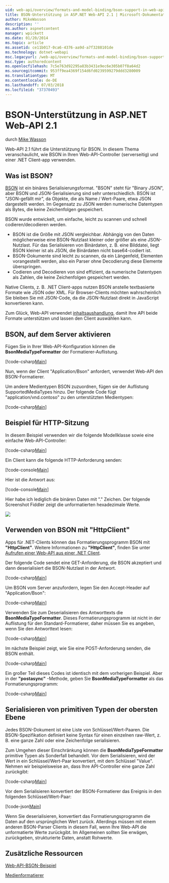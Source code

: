 ```yaml
---
uid: web-api/overview/formats-and-model-binding/bson-support-in-web-api-21
title: BSON-Unterstützung in ASP.NET Web-API 2.1 | Microsoft-Dokumentation
author: MikeWasson
description: ''
ms.author: aspnetcontent
manager: wpickett
ms.date: 01/20/2014
ms.topic: article
ms.assetid: ce11b017-0ca6-4376-aa9d-a7f3288101de
ms.technology: dotnet-webapi
msc.legacyurl: /web-api/overview/formats-and-model-binding/bson-support-in-web-api-21
msc.type: authoredcontent
ms.openlocfilehash: 7c5e763d92295a83b3431e9ec6e305b07f8a64d2
ms.sourcegitcommit: 953ff9ea4369f154d6fd0239599279ddd3280009
ms.translationtype: MT
ms.contentlocale: de-DE
ms.lasthandoff: 07/03/2018
ms.locfileid: "37370493"
---
```

<a name="bson-support-in-aspnet-web-api-21"></a>BSON-Unterstützung in ASP.NET Web-API 2.1
====================
durch [Mike Wasson](https://github.com/MikeWasson)

Web-API 2.1 führt die Unterstützung für BSON. In diesem Thema veranschaulicht, wie BSON in Ihren Web-API-Controller (serverseitig) und einer .NET Client-app verwenden.

## <a name="what-is-bson"></a>Was ist BSON?

[BSON](http://bsonspec.org/) ist ein binäres Serialisierungsformat. "BSON" steht für "Binary JSON", aber BSON und JSON-Serialisierung sind sehr unterschiedlich. BSON ist "JSON-gefällt mir", da Objekte, die als Name / Wert-Paare, etwa JSON dargestellt werden. Im Gegensatz zu JSON werden numerische Datentypen als Bytes, die keine Zeichenfolgen gespeichert.

BSON wurde entwickelt, um einfache, leicht zu scannen und schnell codieren/decodieren werden.

- BSON ist die Größe mit JSON vergleichbar. Abhängig von den Daten möglicherweise eine BSON-Nutzlast kleiner oder größer als eine JSON-Nutzlast. Für das Serialisieren von Binärdaten, z. B. eine Bilddatei, liegt BSON kleiner ist als JSON, die Binärdaten nicht base64-codiert ist.
- BSON-Dokumente sind leicht zu scannen, da ein Längenfeld, Elementen vorangestellt werden, also ein Parser ohne Decodierung diese Elemente überspringen.
- Codieren und Decodieren von sind effizient, da numerische Datentypen als Zahlen, die keine Zeichenfolgen gespeichert werden.

Native Clients, z. B. .NET Client-apps nutzen BSON anstelle textbasierte Formate wie JSON oder XML. Für Browser-Clients möchten wahrscheinlich Sie bleiben Sie mit JSON-Code, da die JSON-Nutzlast direkt in JavaScript konvertieren kann.

Zum Glück, Web-API verwendet [inhaltsaushandlung](content-negotiation.md), damit Ihre API beide Formate unterstützen und lassen den Client auswählen kann.

## <a name="enabling-bson-on-the-server"></a>BSON, auf dem Server aktivieren

Fügen Sie in Ihrer Web-API-Konfiguration können die **BsonMediaTypeFormatter** der Formatierer-Auflistung.

[!code-csharp[Main](bson-support-in-web-api-21/samples/sample1.cs)]

Nun, wenn der Client "Application/Bson" anfordert, verwendet Web-API den BSON-Formatierer.

Um andere Medientypen BSON zuzuordnen, fügen sie der Auflistung SupportedMediaTypes hinzu. Der folgende Code fügt "application/vnd.contoso" zu den unterstützten Medientypen:

[!code-csharp[Main](bson-support-in-web-api-21/samples/sample2.cs)]

## <a name="example-http-session"></a>Beispiel für HTTP-Sitzung

In diesem Beispiel verwenden wir die folgende Modellklasse sowie eine einfache Web-API-Controller:

[!code-csharp[Main](bson-support-in-web-api-21/samples/sample3.cs)]

Ein Client kann die folgende HTTP-Anforderung senden:

[!code-console[Main](bson-support-in-web-api-21/samples/sample4.cmd)]

Hier ist die Antwort aus:

[!code-console[Main](bson-support-in-web-api-21/samples/sample5.cmd)]

Hier habe ich lediglich die binären Daten mit &quot;.&quot; Zeichen. Der folgende Screenshot Fiddler zeigt die unformatierten hexadezimale Werte.

[![](bson-support-in-web-api-21/_static/image2.png)](bson-support-in-web-api-21/_static/image1.png)

## <a name="using-bson-with-httpclient"></a>Verwenden von BSON mit "HttpClient"

Apps für .NET-Clients können das Formatierungsprogramm BSON mit **"HttpClient"**. Weitere Informationen zu **"HttpClient"**, finden Sie unter [Aufrufen einer Web-API aus einer .NET Client](../advanced/calling-a-web-api-from-a-net-client.md).

Der folgende Code sendet eine GET-Anforderung, die BSON akzeptiert und dann deserialisiert die BSON-Nutzlast in der Antwort.

[!code-csharp[Main](bson-support-in-web-api-21/samples/sample6.cs)]

Um BSON vom Server anzufordern, legen Sie den Accept-Header auf "Application/Bson":

[!code-csharp[Main](bson-support-in-web-api-21/samples/sample7.cs)]

Verwenden Sie zum Deserialisieren des Antworttexts die **BsonMediaTypeFormatter**. Dieses Formatierungsprogramm ist nicht in der Auflistung für den Standard-Formatierer, daher müssen Sie es angeben, wenn Sie den Antworttext lesen:

[!code-csharp[Main](bson-support-in-web-api-21/samples/sample8.cs)]

Im nächste Beispiel zeigt, wie Sie eine POST-Anforderung senden, die BSON enthält.

[!code-csharp[Main](bson-support-in-web-api-21/samples/sample9.cs)]

Ein großer Teil dieses Codes ist identisch mit dem vorherigen Beispiel. Aber in der **"postasync"** -Methode, geben Sie **BsonMediaTypeFormatter** als das Formatierungsprogramm:

[!code-csharp[Main](bson-support-in-web-api-21/samples/sample10.cs)]

## <a name="serializing-top-level-primitive-types"></a>Serialisieren von primitiven Typen der obersten Ebene

Jedes BSON-Dokument ist eine Liste von Schlüssel/Wert-Paaren. Die BSON-Spezifikation definiert keine Syntax für einen einzelnen raw-Wert, z. B. eine ganze Zahl oder eine Zeichenfolge serialisieren.

Zum Umgehen dieser Einschränkung können die **BsonMediaTypeFormatter** primitive Typen als Sonderfall behandelt. Vor dem Serialisieren, wird der Wert in ein Schlüssel/Wert-Paar konvertiert, mit dem Schlüssel "Value". Nehmen wir beispielsweise an, dass Ihre API-Controller eine ganze Zahl zurückgibt:

[!code-csharp[Main](bson-support-in-web-api-21/samples/sample11.cs)]

Vor dem Serialisieren konvertiert der BSON-Formatierer das Ereignis in den folgenden Schlüssel/Wert-Paar:

[!code-json[Main](bson-support-in-web-api-21/samples/sample12.json)]

Wenn Sie deserialisieren, konvertiert das Formatierungsprogramm die Daten auf den ursprünglichen Wert zurück. Allerdings müssen mit einem anderen BSON-Parser Clients in diesem Fall, wenn Ihre Web-API die unformatierte Werte zurückgibt. Im Allgemeinen sollten Sie erwägen, zurückgeben, strukturierte Daten, anstatt Rohwerte.

## <a name="additional-resources"></a>Zusätzliche Ressourcen

[Web-API-BSON-Beispiel](https://aspnet.codeplex.com/SourceControl/latest#Samples/WebApi/BSONSample/)

[Medienformatierer](media-formatters.md)

